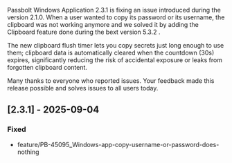 Passbolt Windows Application 2.3.1 is fixing an issue introduced during the version 2.1.0. When a user wanted to copy its password or its username, the clipboard was not working anymore and we solved it by adding the Clipboard feature done during the bext version 5.3.2 . 

The new clipboard flush timer lets you copy secrets just long enough to use them; clipboard data is automatically cleared when the countdown (30s) expires, significantly reducing the risk of accidental exposure or leaks from forgotten clipboard content.

Many thanks to everyone who reported issues. Your feedback made this release possible and solves issues to all users today.

## [2.3.1] - 2025-09-04

### Fixed
- feature/PB-45095_Windows-app-copy-username-or-password-does-nothing